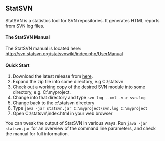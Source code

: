StatSVN
------------
StatSVN is a statistics tool for SVN repositories. It generates HTML reports from SVN log files.

#### The StatSVN Manual
The StatSVN manual is located here: http://svn.statsvn.org/statsvnwiki/index.php/UserManual

#### Quick Start
1. Download the latest release from [here](https://github.com/Revenge282/StatSVN/releases/latest "here").
2. Expand the zip file into some directory, e.g C:\statsvn
3. Check out a working copy of the desired SVN module into some directory, e.g. C:\myproject.
4. Change into that directory and type `svn log --xml -v > svn.log`
5. Change back to the c:\statsvn directory
6. Type `java -jar statsvn.jar C:\myproject\svn.log C:\myproject`
7. Open C:\statsvn\index.html in your web browser

You can tweak the output of StatSVN in various ways. Run `java -jar statsvn.jar` for an overview of the command line parameters, and check the manual for full information.